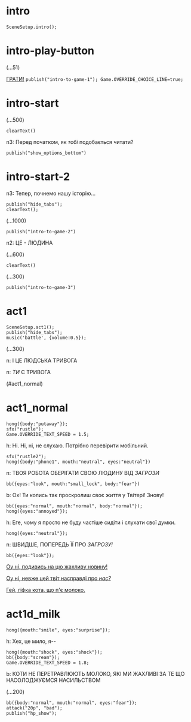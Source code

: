 # intro

`SceneSetup.intro();`

# intro-play-button

(...51)

[ГРАТИ!](#intro-start) `publish("intro-to-game-1"); Game.OVERRIDE_CHOICE_LINE=true;`

# intro-start

(...500)

`clearText()`

n3: Перед початком, як *тобі* подобається читати?

`publish("show_options_bottom")`

# intro-start-2

n3: Тепер, почнемо нашу історію...

```
publish("hide_tabs");
clearText();
```

(...1000)

`publish("intro-to-game-2")`

n2: ЦЕ - ЛЮДИНА

(...600)

`clearText()`

(...300)

`publish("intro-to-game-3")`

# act1

```
SceneSetup.act1();
publish("hide_tabs");
music('battle', {volume:0.5});
```

(...300)

n: І ЦЕ ЛЮДСЬКА ТРИВОГА

n: _ТИ_ Є ТРИВОГА

(#act1_normal)


# act1_normal

```
hong({body:"putaway"});
sfx("rustle");
Game.OVERRIDE_TEXT_SPEED = 1.5;
```

h: Ні. Ні, ні, не слухаю. Потрібно перевірити мобільний.

```
sfx("rustle2");
hong({body:"phone1", mouth:"neutral", eyes:"neutral"})
```

n: ТВОЯ РОБОТА ОБЕРІГАТИ СВОЮ ЛЮДИНУ ВІД *ЗАГРОЗИ*

`bb({eyes:"look", mouth:"small_lock", body:"fear"})`

b: Ох! Ти колись так проскролиш своє життя у Твітері! Знову!

```
bb({eyes:"normal", mouth:"normal", body:"normal"});
hong({eyes:"annoyed"});
```

h: Еге, чому я просто не буду частіше сидіти і слухати свої думки.

`hong({eyes:"neutral"});`

n: ШВИДШЕ, ПОПЕРЕДЬ ЇЇ ПРО *ЗАГРОЗУ!*

```
bb({eyes:"look"});
```

[Оу ні, подивись на цю жахливу новину!](#act1d_news)

[Оу ні, невже цей твіт насправді про *нас?*](#act1d_subtweet)

[Гей, гіфка кота, що п'є молоко.](#act1d_milk)

# act1d_milk

`hong({mouth:"smile", eyes:"surprise"});`

h: Хех, це мило, я--

```
hong({mouth:"shock", eyes:"shock"});
bb({body:"scream"});
Game.OVERRIDE_TEXT_SPEED = 1.8;
```

b: КОТИ НЕ ПЕРЕТРАВЛЮЮТЬ МОЛОКО, ЯКІ МИ ЖАХЛИВІ ЗА ТЕ ЩО НАСОЛОДЖУЄМСЯ НАСИЛЬСТВОМ

(...200)

```
bb({body:"normal", mouth:"normal", eyes:"fear"});
attack("20p", "bad");
publish("hp_show");
```



